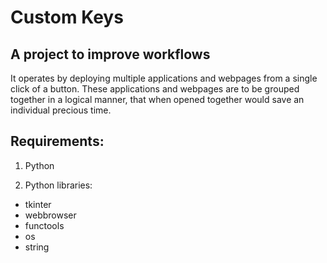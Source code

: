 # Custom Keys

## A project to improve workflows
It operates by deploying multiple applications and webpages from a single click of a button. These applications and webpages are to be grouped together in a logical manner, that when opened together would save an individual precious time.

## Requirements:
1. Python  
  
2. Python libraries:
  - tkinter
  - webbrowser
  - functools
  - os
  - string
